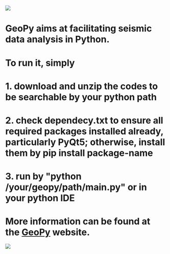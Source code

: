 # ![](https://github.com/geopyteam/geopy/blob/master/logo.png)
# GeoPy aims at facilitating seismic data analysis in Python.
# To run it, simply
#     1. download and unzip the codes to be searchable by your python path
#     2. check dependecy.txt to ensure all required packages installed already, particularly PyQt5; otherwise, install them by pip install package-name
#     3. run by "python /your/geopy/path/main.py" or in your python IDE
# More information can be found at the [GeoPy](https://geopyinfo.wixsite.com/geopy) website.
![](https://github.com/haibindi/geopy/blob/master/snapshot.png)
